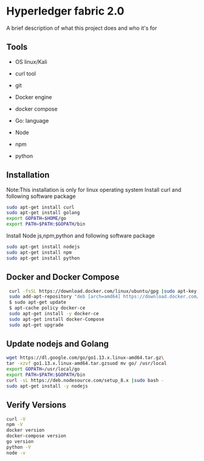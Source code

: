 
# Hyperledger fabric 2.0

A brief description of what this project does and who it's for


## Tools

- OS linux/Kali

- curl tool 

- git
- Docker engine
- docker compose
- Go: language
- Node
- npm 
- python


## Installation
Note:This installation is only for linux operating system
Install curl and following software package

```bash
sudo apt-get install curl
sudo apt-get install golang
export GOPATH=$HOME/go
export PATH=$PATH:$GOPATH/bin
```

Install Node js,npm,python and following software package

```bash
sudo apt-get install nodejs
sudo apt-get install npm
sudo apt-get install python
```
## Docker and Docker Compose
```bash
 curl -fsSL https://download.docker.com/linux/ubuntu/gpg |sudo apt-key add -
 sudo add-apt-repository "deb [arch=amd64] https://download.docker.com/linux/ubuntu $(lsb_release-cs) stable"
 $ sudo apt-get update
 $ apt-cache policy docker-ce 
 sudo apt-get install -y docker-ce
 sudo apt-get install docker-Compose
 sudo apt-get upgrade

```
## Update nodejs and Golang
```bash
wget https://dl.google.com/go/go1.13.x.linux-amd64.tar.gz\
tar -xzvf go1.13.x.linux-amd64.tar.gzsuod mv go/ /usr/local
export GOPATH=/usr/local/go
export PATH=$PATH:$GOPATH/bin
curl -sL https://deb.nodesource.com/setup_8.x |sudo bash -
sudo apt-get install -y nodejs
```
## Verify Versions

```bash
curl -V
npm -V
docker version
docker-compose version
go version
python -V
node -v

```